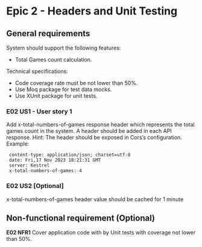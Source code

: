 # Epic 2 - Headers and Unit Testing


## General requirements

System should support the following features: 
* Total Games count calculation.    

Technical specifications:
* Code coverage rate must be not lower than 50%.  
* Use Moq package for test data mocks.  
* Use XUnit package for unit tests.  

### E02 US1 - User story 1

Add x-total-numbers-of-games response header which represents the total games count in the system.
A header should be added in each API response.
Hint: The header should be exposed in Cors’s configuration.
Example:
```{xml} 
 content-type: application/json; charset=utf-8 
 date: Fri,17 Nov 2023 18:21:31 GMT 
 server: Kestrel 
 x-total-numbers-of-games: 4 
```

### E02 US2 \[Optional\]
x-total-numbers-of-games header value should be cached for 1 minute



 
## Non-functional requirement (Optional)

**E02 NFR1**
Cover application code with by Unit tests with coverage not lower than 50%.   